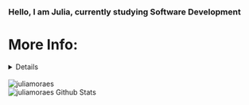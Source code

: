 ### Hello, I am Julia, currently studying Software Development

# More Info: 
<details>
- 💻 I spent my time coding and doing algorithm exercises 
- 🎓 I am currently studying at Kidderminster College
- 🔧 I work as an IT Technician at home, fixing mobile phones 📱 and computers 💻
- 📺 I have fun watching netflix and listening to some music 
</details>
<br/>
<img align="center" src="https://github-readme-stats.vercel.app/api/top-langs?username=juliamoraes&langs_count=5&theme=radical&show_icons=true&locale=en&layout=compact" alt="juliamoraes"/>
<br/>

<img align="center" alt="juliamoraes Github Stats" src="https://github-readme-stats.vercel.app/api?username=juliamoraes&theme=chartreuse-dark&show_icons=true&hide_border=true"/> 










